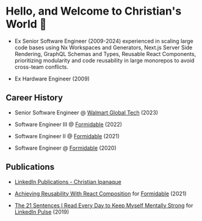 # Hello, and Welcome to Christian's World 👋

- Ex Senior Software Engineer (2009-2024) experienced in scaling large code bases using Nx Workspaces and Generators, Next.js Server Side Rendering, GraphQL Schemas and Types, Reusable React Components, prioritizing modularity and code reusability in large monorepos to avoid cross-team conflicts.

- Ex Hardware Engineer (2009)

## Career History

- Senior Software Engineer @ [Walmart Global Tech](https://tech.walmart.com/content/walmart-global-tech/en_us.html) (2023)

- Software Engineer III @ [Formidable](https://formidable.com) (2022)

- Software Engineer II @ [Formidable](https://formidable.com) (2021)

- Software Engineer @ [Formidable](https://formidable.com) (2020)

## Publications

- [LinkedIn Publications - Christian Ipanaque](https://linkedin.com/in/christianipanaque-ai/)

- [Achieving Reusability With React Composition](https://formidable.com/blog/2021/react-composition/) for [Formidable](https://formidable.com) (2021)

- [The 21 Sentences I Read Every Day to Keep Myself Mentally Strong](https://www.linkedin.com/pulse/21-sentences-i-read-every-day-keep-myself-mentally-strong-ipanaque) for [LinkedIn Pulse](https://www.linkedin.com/company/pulse-news/) (2019)
